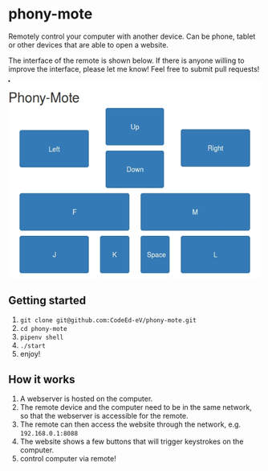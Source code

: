 # phony-mote
Remotely control your computer with another device. Can be phone, tablet or other devices that are able to open a website.

The interface of the remote is shown below. If there is anyone willing to improve the interface, please let me know! Feel free to submit pull requests!

![](fig/remote.jpg)

## Getting started
1. ``git clone git@github.com:CodeEd-eV/phony-mote.git``
2. ``cd phony-mote``
3. ``pipenv shell``
3. ``./start``
4. enjoy!

## How it works
1. A webserver is hosted on the computer.
2. The remote device and the computer need to be in the same network, so that the webserver is accessible for the remote.
3. The remote can then access the website through the network, e.g. `192.168.0.1:8088`
4. The website shows a few buttons that will trigger keystrokes on the computer.
5. control computer via remote!
